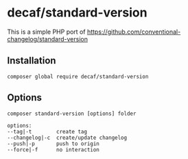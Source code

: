 # decaf/standard-version

This is a simple PHP port of https://github.com/conventional-changelog/standard-version

## Installation

	composer global require decaf/standard-version

## Options

	composer standard-version [options] folder

	options:
	--tag|-t        create tag
	--changelog|-c  create/update changelog
	--push|-p       push to origin
	--force|-f      no interaction

